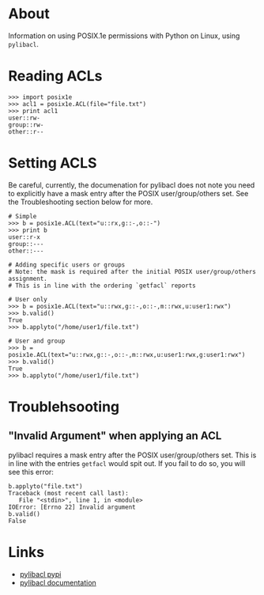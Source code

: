 # About

Information on using POSIX.1e permissions with Python on Linux, using `pylibacl`.

# Reading ACLs

```
>>> import posix1e
>>> acl1 = posix1e.ACL(file="file.txt") 
>>> print acl1
user::rw-
group::rw-
other::r--
```

# Setting ACLS

Be careful, currently, the documenation for pylibacl does not note you need to explicitly have a mask entry after the POSIX user/group/others set. See the Troubleshooting section below for more.

```
# Simple
>>> b = posix1e.ACL(text="u::rx,g::-,o::-")
>>> print b
user::r-x
group::---
other::---

# Adding specific users or groups
# Note: the mask is required after the initial POSIX user/group/others assignment.
# This is in line with the ordering `getfacl` reports

# User only
>>> b = posix1e.ACL(text="u::rwx,g::-,o::-,m::rwx,u:user1:rwx")
>>> b.valid()
True
>>> b.applyto("/home/user1/file.txt")

# User and group
>>> b = posix1e.ACL(text="u::rwx,g::-,o::-,m::rwx,u:user1:rwx,g:user1:rwx")
>>> b.valid()
True
>>> b.applyto("/home/user1/file.txt")
```

# Troublehsooting

## "Invalid Argument" when applying an ACL

pylibacl requires a mask entry after the POSIX user/group/others set. This is in line with the entries `getfacl` would spit out. If you fail to do so, you will see this error:

```
b.applyto("file.txt")
Traceback (most recent call last):
   File "<stdin>", line 1, in <module>
IOError: [Errno 22] Invalid argument
b.valid()
False
```

# Links

* [pylibacl pypi](https://pypi.python.org/pypi/pylibacl)
* [pylibacl documentation](http://pylibacl.k1024.org/module.html)
